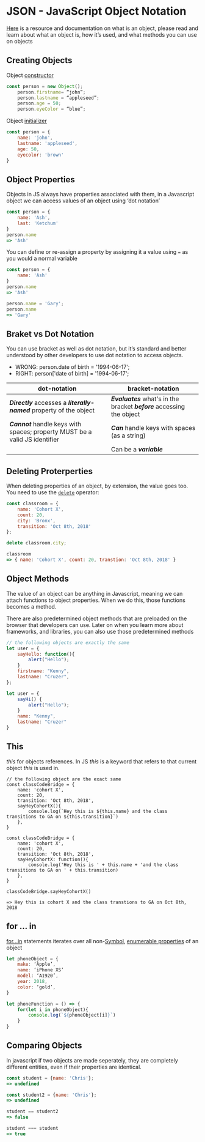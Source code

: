 # JSON - JavaScript Object Notation
[Here](https://developer.mozilla.org/en-US/docs/Web/JavaScript/Reference/Global_Objects/Object) is a resource and documentation on what is an object, please read and learn about what an object is, how it’s used, and what methods you can use on objects

## Creating Objects
Object [constructor](https://developer.mozilla.org/en-US/docs/Web/JavaScript/Reference/Global_Objects/Object) 

```javascript
const person = new Object();
    person.firstname= “john”; 
    person.lastname = “appleseed”; 
    person.age = 50; 
    person.eyeColor = “blue”;
```
Object [initializer](https://developer.mozilla.org/en-US/docs/Web/JavaScript/Reference/Operators/Object_initializer)

```javascript
const person = {
    name: 'john', 
    lastname: 'appleseed', 
    age: 50, 
    eyecolor: 'brown'
}
```
## Object Properties 
Objects in JS always have properties associated with them, in a Javascript object we can access values of an object using ‘dot notation’

```javascript
const person = {
    name: 'Ash', 
    last: 'Ketchum'
}
person.name
=> 'Ash'
```
You can define or re-assign a property by assigning it a value using `=` as you would a normal variable

```javascript
const person = {
    name: 'Ash'
}
person.name
=> 'Ash'

person.name = 'Gary'; 
person.name 
=> 'Gary'
```

## Braket vs Dot Notation
You can use bracket as well as dot notation, but it’s standard and better understood by other developers to use dot notation to access objects. 


* WRONG: person.date of birth = '1994-06-17'; 
* RIGHT: person['date of birth] = '1994-06-17'; 


|dot-notation| bracket-notation|
|---|---|
|***Directly*** accesses a ***literally-named*** property of the object| ***Evaluates*** what's in the bracket ***before*** accessing the object|
| ***Cannot*** handle keys with spaces; property MUST be a valid JS identifier | ***Can*** handle keys with spaces (as a string)|
||Can be a ***variable***|

## Deleting Proterperties 
When deleting properties of an object, by extension, the value goes too. You need to use the [`delete`](https://developer.mozilla.org/en-US/docs/Web/JavaScript/Reference/Operators/delete) operator:

```javascript
const classroom = {
    name: 'Cohort X', 
    count: 20, 
    city: 'Bronx', 
    transition: 'Oct 8th, 2018'
}; 

delete classroom.city; 

classroom
=> { name: 'Cohort X', count: 20, transtion: 'Oct 8th, 2018' }
```
## Object Methods

The value of an object can be anything in Javascript, meaning we can attach functions to 	object properties. When we do this, those functions becomes a method. 

There are also predetermined object methods that are preloaded on the browser that developers can use. Later on when you learn more about frameworks, and libraries, you can also use those predetermined methods

```javascript
// the following objects are exactly the same
let user = {
    sayHello: function(){
        alert("Hello"); 
    }
    firstname: "Kenny",
    lastname: "Cruzer",
}; 

let user = {
    sayHi() {
        alert("Hello"); 
    }
    name: "Kenny", 
    lastname: "Cruzer"
}
```

## This
*this* for objects references. 
In JS *this* is a keyword that refers to that current object *this* is used in. 

```
// the following object are the exact same
const classCodeBridge = {
    name: 'cohort X', 
    count: 20, 
    transition: 'Oct 8th, 2018', 
    sayHeyCohortX(){
        console.log(`Hey this is ${this.name} and the class transitions to GA on ${this.transition}`)
    },
}

const classCodeBridge = {
    name: 'cohort X', 
    count: 20, 
    transition: 'Oct 8th, 2018', 
    sayHeyCohortX: function(){
        console.log('Hey this is ' + this.name + 'and the class transitions to GA on ' + this.transition)
    },
}

classCodeBridge.sayHeyCohortX()

=> Hey this is cohort X and the class transtions to GA on Oct 8th, 2018
```

## for ... in
[for...in](https://developer.mozilla.org/en-US/docs/Web/JavaScript/Reference/Statements/for...in) statements iterates over all non-[Symbol](https://developer.mozilla.org/en-US/docs/Web/JavaScript/Reference/Global_Objects/Symbol), [enumerable properties](https://developer.mozilla.org/en-US/docs/Web/JavaScript/Enumerability_and_ownership_of_properties) of an object 

```javascript
let phoneObject = {
    make: ‘Apple’,
    name: ‘iPhone XS’
    model: ‘A1920’,
    year: 2018, 
    color: ‘gold’,
}

let phoneFunction = () => {
    for(let i in phoneObject){
        console.log(`${phoneObject[i]}`)
    }
}
```

## Comparing Objects
In javascript if two objects are made seperately, they are completely different entities, even if their properties are identical. 

```javascript
const student = {name: 'Chris'};
=> undefined

const student2 = {name: 'Chris'};
=> undefined

student == student2
=> false

student === student
=> true
```